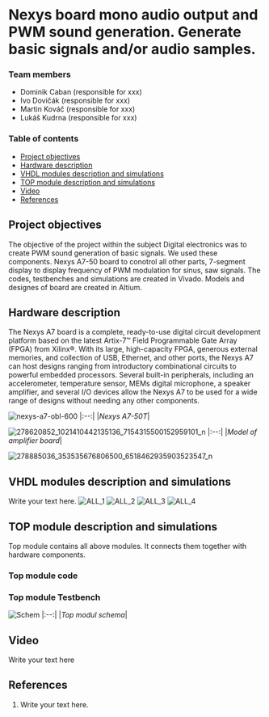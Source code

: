 # Nexys board mono audio output and PWM sound generation. Generate basic signals and/or audio samples.

### Team members

* Dominik Caban (responsible for xxx)
* Ivo Dovičák (responsible for xxx)
* Martin Kováč (responsible for xxx)
* Lukáš Kudrna (responsible for xxx)

### Table of contents

* [Project objectives](#objectives)
* [Hardware description](#hardware)
* [VHDL modules description and simulations](#modules)
* [TOP module description and simulations](#top)
* [Video](#video)
* [References](#references)

<a name="objectives"></a>

## Project objectives

The objective of the project within the subject Digital electronics was to create PWM sound generation of basic signals. We used these components. Nexys A7-50 board to conotrol all other parts, 7-segment display to display frequency of PWM modulation for sinus, saw signals. The codes, testbenches and simulations are created in Vivado. Models and designes of board are created in Altium.

<a name="hardware"></a>

## Hardware description

The Nexys A7 board is a complete, ready-to-use digital circuit development platform based on the latest Artix-7™ Field Programmable Gate Array (FPGA) from Xilinx®. With its large, high-capacity FPGA, generous external memories, and collection of USB, Ethernet, and other ports, the Nexys A7 can host designs ranging from introductory combinational circuits to powerful embedded processors. Several built-in peripherals, including an accelerometer, temperature sensor, MEMs digital microphone, a speaker amplifier, and several I/O devices allow the Nexys A7 to be used for a wide range of designs without needing any other components.

![nexys-a7-obl-600](https://user-images.githubusercontent.com/99388246/165694448-dfccf257-62a9-4c5e-bb68-ceab544a98f1.png)
|:--:| 
|*Nexys A7-50T*|

![278620852_1021410442135136_7154315500152959101_n](https://user-images.githubusercontent.com/99388246/165693223-0a94e4e5-78b2-440c-bc23-228c8eb99cf3.png)
|:--:| 
|*Model of amplifier board*|

![278885036_353535676806500_6518462935903523547_n](https://user-images.githubusercontent.com/99388246/165693208-ae4fd1d9-7659-4385-9e47-1a015b2743d0.png)

<a name="modules"></a>

## VHDL modules description and simulations

Write your text here.
![ALL_1](https://user-images.githubusercontent.com/99388246/165690482-fb4a7660-ae4b-4873-b1ea-3788d28b862e.JPG)
![ALL_2](https://user-images.githubusercontent.com/99388246/165690508-4f58b8ce-2970-40b8-ac10-aff1f8a2605a.JPG)
![ALL_3](https://user-images.githubusercontent.com/99388246/165690524-8c277d65-4948-4dea-9443-afff70e9b6df.JPG)
![ALL_4](https://user-images.githubusercontent.com/99388246/165690564-5b40531b-76fd-4ddd-b681-e5fec9a3feef.JPG)


<a name="top"></a>

## TOP module description and simulations

Top module contains all above modules. It connects them together with hardware components.

### Top module code 

### Top module Testbench



![Schem](https://user-images.githubusercontent.com/99388246/165649863-4699d57b-5b60-4eeb-8aff-df5456ab7aca.JPG)
|:--:| 
|*Top modul schema*|

<a name="video"></a>

## Video

Write your text here

<a name="references"></a>

## References

1. Write your text here.
